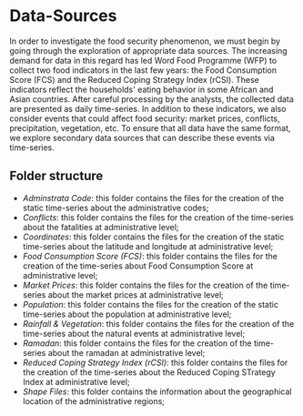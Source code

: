 # Data-Sources

In order to investigate the food security phenomenon, we must begin by going through the exploration of appropriate data sources. The increasing demand for data in this regard has led Word Food Programme (WFP) to collect two food indicators in the last few years: the Food Consumption Score (FCS) and the Reduced Coping Strategy Index (rCSI). These indicators reflect the households' eating behavior in some African and Asian countries. After careful processing by the analysts, the collected data are presented as daily time-series. In addition to these indicators, we also consider events that could affect food security: market prices, conflicts, precipitation, vegetation, etc. To ensure that all data have the same format, we explore secondary data sources that can describe these events via time-series.

## Folder structure

- *Adminstrata Code*: this folder contains the files for the creation of the static time-series about the administrative codes;
- *Conflicts*: this folder contains the files for the creation of the time-series about the fatalities at administrative level;
- *Coordinates*: this folder contains the files for the creation of the static time-series about the latitude and longitude at administrative level;
- *Food Consumption Score (FCS)*: this folder contains the files for the creation of the time-series about Food Consumption Score at administrative level;
- *Market Prices*: this folder contains the files for the creation of the time-series about the market prices at administrative level;
- *Population*: this folder contains the files for the creation of the static time-series about the population at administrative level;
- *Rainfall & Vegetation*: this folder contains the files for the creation of the time-series about the natural events at administrative level;
- *Ramadan*: this folder contains the files for the creation of the time-series about the ramadan at administrative level;
- *Reduced Coping Strategy Index (rCSI)*: this folder contains the files for the creation of the time-series about the Reduced Coping STrategy Index at administrative level;
- *Shape Files*: this folder contains the information about the geographical location of the administrative regions;
